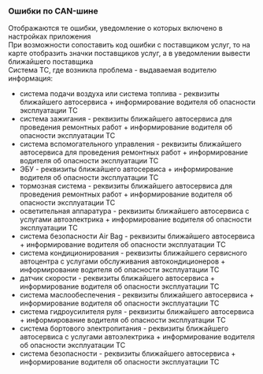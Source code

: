 ### Ошибки по CAN-шине

Отображаются те ошибки, уведомление о которых включено в настройках приложения \
При возможности сопоставить код ошибки с поставщиком услуг, то на карте отобразить значки поставщиков услуг, а в уведомлении вывести ближайшего поставщика\
Система ТС, где возникла проблема - выдаваемая водителю информация:

- система подачи воздуха или система топлива - реквизиты ближайшего автосервиса + информирование водителя об опасности эксплуатации ТС
- система зажигания - реквизиты ближайшего автосервиса для проведения ремонтных работ + информирование водителя об опасности эксплуатации ТС
- система вспомогательного управления - реквизиты ближайшего автосервиса для проведения ремонтных работ + информирование водителя об опасности эксплуатации ТС
- ЭБУ - реквизиты ближайшего автосервиса + информирование водителя об опасности эксплуатации ТС
- тормозная система - реквизиты ближайшего автосервиса для проведения ремонтных работ + информирование водителя об опасности эксплуатации ТС
- осветительная аппаратура - реквизиты ближайшего автосервиса с услугами автоэлектрика + информирование водителя об опасности эксплуатации ТС
- система безопасности Air Bag - реквизиты ближайшего автосервиса + информирование водителя об опасности эксплуатации ТС
- система кондиционирования - реквизиты ближайшего сервисного автоцентра с услугами обслуживания автокондиционеров + информирование водителя об опасности эксплуатации ТС
- датчик скорости - реквизиты ближайшего автосервиса + информирование водителя об опасности эксплуатации ТС
- система маслообеспечения - реквизиты ближайшего автосервиса + информирование водителя об опасности эксплуатации ТС
- система гидроусилителя руля - реквизиты ближайшего автосервиса + информирование водителя об опасности эксплуатации ТС
- система бортового электропитания - реквизиты ближайшего автосервиса с услугами автоэлектрика + информирование водителя об опасности эксплуатации ТС
- система безопасности - реквизиты ближайшего автосервиса + информирование водителя об опасности эксплуатации ТС
